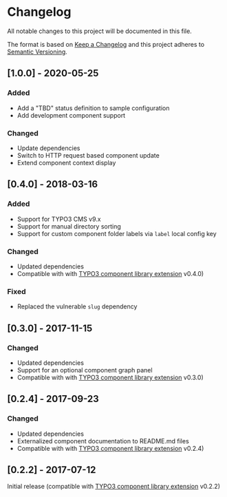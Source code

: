 # Changelog
All notable changes to this project will be documented in this file.

The format is based on [Keep a Changelog](http://keepachangelog.com/en/1.0.0/)
and this project adheres to [Semantic Versioning](http://semver.org/spec/v2.0.0.html).

## [1.0.0] - 2020-05-25

### Added

- Add a "TBD" status definition to sample configuration
- Add development component support

### Changed

- Update dependencies
- Switch to HTTP request based component update
- Extend component context display

## [0.4.0] - 2018-03-16

### Added

- Support for TYPO3 CMS v9.x
- Support for manual directory sorting
- Support for custom component folder labels via `label` local config key

### Changed

- Updated dependencies
- Compatible with with [TYPO3 component library extension](https://github.com/tollwerk/TYPO3-ext-tw_componentlibrary) v0.4.0)

### Fixed

- Replaced the vulnerable `slug` dependency

## [0.3.0] - 2017-11-15

### Changed

- Updated dependencies
- Support for an optional component graph panel
- Compatible with with [TYPO3 component library extension](https://github.com/tollwerk/TYPO3-ext-tw_componentlibrary) v0.3.0)

## [0.2.4] - 2017-09-23

### Changed

- Updated dependencies
- Externalized component documentation to README.md files
- Compatible with with [TYPO3 component library extension](https://github.com/tollwerk/TYPO3-ext-tw_componentlibrary) v0.2.4)

## [0.2.2] - 2017-07-12

Initial release (compatible with [TYPO3 component library extension](https://github.com/tollwerk/TYPO3-ext-tw_componentlibrary) v0.2.2)
